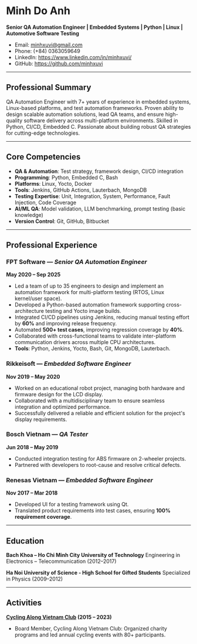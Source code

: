 # **Minh Do Anh**

**Senior QA Automation Engineer | Embedded Systems | Python | Linux | Automotive Software Testing**

- Email: <minhxuvi@gmail.com>
- Phone: (+84) 0363059649
- LinkedIn: <https://www.linkedin.com/in/minhxuvi/>
- GitHub: <https://github.com/minhxuvi>

---

## **Professional Summary**

QA Automation Engineer with 7+ years of experience in embedded systems, Linux-based platforms, and test automation frameworks. Proven ability to design scalable automation solutions, lead QA teams, and ensure high-quality software delivery across multi-platform environments. Skilled in Python, CI/CD, Embedded C. Passionate about building robust QA strategies for cutting-edge technologies.

---

## **Core Competencies**

- **QA & Automation**: Test strategy, framework design, CI/CD integration
- **Programming**: Python, Embedded C, Bash
- **Platforms**: Linux, Yocto, Docker
- **Tools**: Jenkins, GitHub Actions, Lauterbach, MongoDB
- **Testing Expertise**: Unit, Integration, System, Performance, Fault Injection, Code Coverage
- **AI/ML QA**: Model validation, LLM benchmarking, prompt testing (basic knowledge)
- **Version Control**: Git, GitHub, Bitbucket

---

## **Professional Experience**

### **FPT Software** — *Senior QA Automation Engineer*

**May 2020 – Sep 2025**

- Led a team of up to 35 engineers to design and implement an automation framework for multi-platform testing (RTOS, Linux kernel/user space).
- Developed a Python-based automation framework supporting cross-architecture testing and Yocto image builds.
- Integrated CI/CD pipelines using Jenkins, reducing manual testing effort by **60%** and improving release frequency.
- Automated **500+ test cases**, improving regression coverage by **40%**.
- Collaborated with cross-functional teams to validate inter-platform communication drivers across multiple CPU architectures.
- **Tools**: Python, Jenkins, Yocto, Bash, Git, MongoDB, Lauterbach.

### **Rikkeisoft** — *Embedded Software Engineer*

**Nov 2019 – May 2020**

- Worked on an educational robot project, managing both hardware and firmware design for the LCD display.
- Collaborated with a multidisciplinary team to ensure seamless integration and optimized performance.
- Successfully delivered a reliable and efficient solution for the project's display requirements.

### **Bosch Vietnam** — *QA Tester*

**Jun 2018 – May 2019**

- Conducted integration testing for ABS firmware on 2-wheeler projects.
- Partnered with developers to root-cause and resolve critical defects.

### **Renesas Vietnam** — *Embedded Software Engineer*

**Nov 2017 – Mar 2018**

- Developed UI for a testing framework using Qt.
- Translated product requirements into test cases, ensuring **100% requirement coverage**.

---

## **Education**

**Bach Khoa – Ho Chi Minh City University of Technology**
Engineering in Electronics – Telecommunication (2012–2017)

**Ha Noi University of Science - High School for Gifted Students**
Specialized in Physics (2009–2012)

---

## **Activities**

**[Cycling Along Vietnam Club](https://www.facebook.com/dapxexuyenvietnam)  (2015 – 2023)**

- Board Member, Cycling Along Vietnam Club: Organized charity programs and led annual cycling events with 80+ participants.
